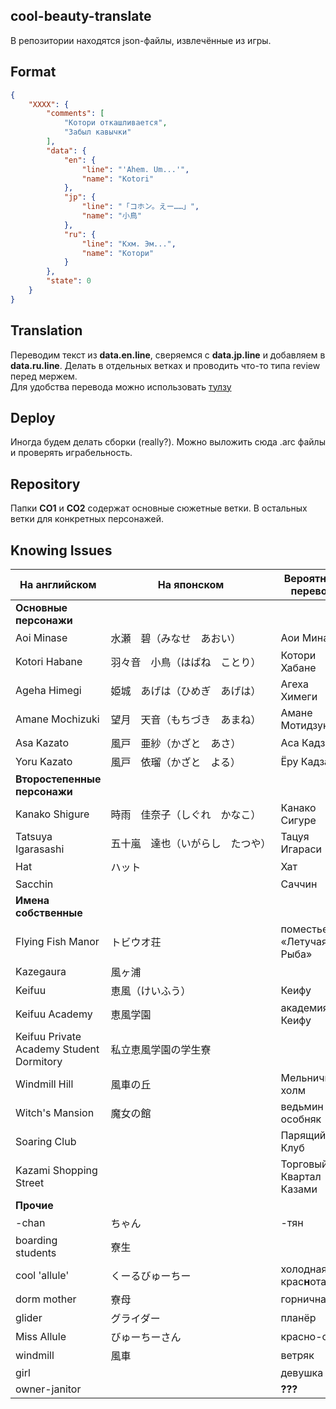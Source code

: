 ## cool-beauty-translate
В репозитории находятся json-файлы, извлечённые из игры. 
## Format
```json
{
    "XXXX": {
        "comments": [
        	"Котори откашливается",
        	"Забыл кавычки"
        ],
        "data": {
            "en": {
                "line": "'Ahem. Um...'",
                "name": "Kotori"
            },
            "jp": {
                "line": "「コホン。えー……」",
                "name": "小鳥"
            },
            "ru": {
                "line": "Кхм. Эм...",
                "name": "Котори"
            }
        },
        "state": 0
    }
}
```
## Translation
Переводим текст из **data.en.line**, сверяемся с **data.jp.line** и добавляем в **data.ru.line**. Делать в отдельных ветках и проводить что-то типа review перед мержем.  
Для удобства перевода можно использовать [тулзу](http://mongolrgata.github.io/mongolrgata-junkbox/trans-ws2json-v2/)
## Deploy
Иногда будем делать сборки (really?). Можно выложить сюда .arc файлы и проверять играбельность.
## Repository
Папки **CO1** и **CO2** содержат основные сюжетные ветки. В остальных ветки для конкретных персонажей.
## Knowing Issues
| На английском | На японском | Вероятный перевод |
| ------------- | ----------- | ----------------- |
| **Основные персонажи** | | |
| Aoi Minase                               | 水瀬　碧（みなせ　あおい）　　　 | Аои Минасе              |
| Kotori Habane                            | 羽々音　小鳥（はばね　ことり）　 | Котори Хабане           |
| Ageha Himegi                             | 姫城　あげは（ひめぎ　あげは）　 | Агеха Химеги            |
| Amane Mochizuki                          | 望月　天音（もちづき　あまね）　 | Амане Мотидзуки         |
| Asa Kazato                               | 風戸　亜紗（かざと　あさ）　　　 | Аса Кадзато             |
| Yoru Kazato                              | 風戸　依瑠（かざと　よる）　　　 | Ёру Кадзато             |
| **Второстепенные персонажи** | | |
| Kanako Shigure                           | 時雨　佳奈子（しぐれ　かなこ）　 | Канако Сигуре           |
| Tatsuya Igarasashi                       | 五十嵐　達也（いがらし　たつや） | Тацуя Игараси           |
| Hat                                      | ハット　　　　　　　　　　　　　 | Хат                     |
| Sacchin                                  | 　　　　　　　　　　　　　　　　 | Саччин                  |
| **Имена собственные** | | |
| Flying Fish Manor                        | トビウオ荘　　　　　　　　　　　 | поместье «Летучая Рыба» |
| Kazegaura                                | 風ヶ浦　　　　　　　　　　　　　 |                         |
| Keifuu                                   | 恵風（けいふう）　　　　　　　　 | Кеифу                   |
| Keifuu Academy                           | 恵風学園　　　　　　　　　　　　 | академия Кеифу          |
| Keifuu Private Academy Student Dormitory | 私立恵風学園の学生寮　　　　　　 |                         |
| Windmill Hill                            | 風車の丘　　　　　　　　　　　　 | Мельничный холм         |
| Witch's Mansion                          | 魔女の館　　　　　　　　　　　　 | ведьмин особняк         |
| Soaring Club           | | Парящий Клуб |
| Kazami Shopping Street | | Торговый Квартал Казами |
| **Прочие** | | |
| -chan                                    | ちゃん　　　　　　　　　　　　　 | -тян                    |
| boarding students                        | 寮生　　　　　　　　　　　　　　 |                         |
| cool 'allule'                            | くーるびゅーちー　　　　　　　　 | холодная крас**н**ота   |
| dorm mother                              | 寮母　　　　　　　　　　　　　　 | горничная               |
| glider                                   | グライダー　　　　　　　　　　　 | планёр                  |
| Miss Allule                              | びゅーちーさん　　　　　　　　　 | красно-сан              |
| windmill                                 | 風車　　　　　　　　　　　　　　 | ветряк                  |
| girl          | | девушка |
| owner-janitor | | **???** |
